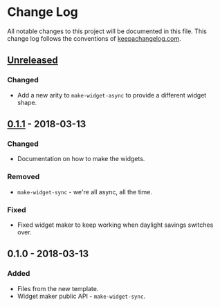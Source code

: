 # Change Log
All notable changes to this project will be documented in this file. This change log follows the conventions of [keepachangelog.com](http://keepachangelog.com/).

## [Unreleased]
### Changed
- Add a new arity to `make-widget-async` to provide a different widget shape.

## [0.1.1] - 2018-03-13
### Changed
- Documentation on how to make the widgets.

### Removed
- `make-widget-sync` - we're all async, all the time.

### Fixed
- Fixed widget maker to keep working when daylight savings switches over.

## 0.1.0 - 2018-03-13
### Added
- Files from the new template.
- Widget maker public API - `make-widget-sync`.

[Unreleased]: https://github.com/your-name/funan-mobile/compare/0.1.1...HEAD
[0.1.1]: https://github.com/your-name/funan-mobile/compare/0.1.0...0.1.1
